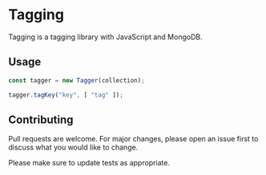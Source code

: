 # Tagging

Tagging is a tagging library with JavaScript and MongoDB.

## Usage

```javascript
const tagger = new Tagger(collection);

tagger.tagKey("key", [ "tag" ]);
```

## Contributing
Pull requests are welcome. For major changes, please open an issue first to discuss what you would like to change.

Please make sure to update tests as appropriate.
